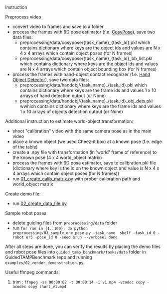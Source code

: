 Instruction

Preprocess video
- convert video to frames and save to a folder
- process the frames with 6D pose estimator (f.e. [CosyPose](https://github.com/ylabbe/cosypose)), save two data files:
  - preprocessing/data/cosypose/{task_name}_{task_id}.pkl which contains 
    dictionary where keys are the object ids and values are N x 4 x 4 arrays which 
    contain object poses (for N frames)
  - preprocessing/data/cosypose/{task_name}_{task_id}_bb_list.pkl which contains 
    dictionary where keys are the object ids and values are N x 4 arrays which 
    contain object bounding box (for N frames)
- process the frames with hand-object contact recognizer (f.e. [Hand Object Detector](https://github.com/ddshan/hand_object_detector)), save two data files:
  - preprocessing/data/handobj/{task_name}_{task_id}.pkl which contains 
    dictionary where keys are the frame ids and values 1 x 10 arrays of hand 
    detection output (or None)
  - preprocessing/data/handobj/{task_name}_{task_id}_obj_dets.pkl wwhich contains 
    dictionary where keys are the frame ids and values 1 x 10 arrays of objects 
    detection output (or None)

Additional instruction to estimate world-object transformation:
- shoot "calibration" video with the same camera pose as in the main video
- place a known object (we used Cheez-it box) at a known pose (f.e. edge of the table) 
- create a .npy file with transformation (in 'world' frame of reference) to the known 
  pose (4 x 4 world_object matrix)
- process the frames with 6D pose estimator, save to calibration.pkl file 
  (dictionary where key is the id on the known object and value is N x 4 x 4 arrays 
  which contain object poses (for N frames))
- run [01_create_calib_matrix.py](01_create_calib_matrix.py) with prober calibration 
  path and world_object matrix

Create demo file:
- run [02_create_data_file.py](02_create_data_file.py)

Sample robot poses
- delete guiding files from `preprocessing/data` folder
- run `for run in {1..100}; do python preprocessing/03_sample_one_pose.py -task_name 
  shelf -task_id 0 -robot ur5 -pose_id 0 -seed $run --verbose; done`


After all steps are done, you can verify the results by placing the demo files and 
robot pose files into `guided_tamp_benchmark/tasks/data` folder in 
GuidedTAMPBenchmark repo and running `examples/02_render_demonstration.py`. 

Useful ffmpeg commands:
1) trim : `ffmpeg -ss 00:00:02 -t 00:00:14 -i v1.mp4 -vcodec copy -acodec copy short_v1.mp4`